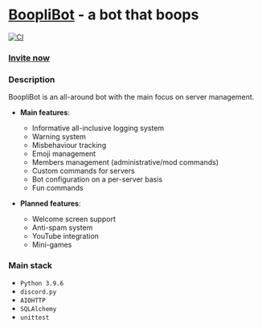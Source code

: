 # [BoopliBot](https://github.com/Booplicate/BoopliBot) - a bot that boops

[![CI](https://github.com/Booplicate/BoopliBot/actions/workflows/tests.yml/badge.svg?branch=master)](https://github.com/Booplicate/BoopliBot/actions/workflows/tests.yml)
<!-- ![boop](boop.png) -->

### [Invite now](https://discord.com/oauth2/authorize?client_id=647602717296164864&scope=bot&permissions=1544023238)

### Description
BoopliBot is an all-around bot with the main focus on server management.

 - **Main features**:
   - Informative all-inclusive logging system
   - Warning system
   - Misbehaviour tracking
   - Emoji management
   - Members management (administrative/mod commands)
   - Custom commands for servers
   - Bot configuration on a per-server basis
   - Fun commands

 - **Planned features**:
   - Welcome screen support
   - Anti-spam system
   - YouTube integration
   - Mini-games

### Main stack
 - `Python 3.9.6`
 - `discord.py`
 - `AIOHTTP`
 - `SQLAlchemy`
 - `unittest`
